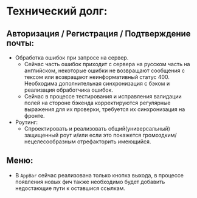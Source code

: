 # Технический долг:

## Авторизация / Регистрация / Подтверждение почты:

* Обработка ошибок при запросе на сервер.
  * Сейчас часть ошибок приходит с сервера на русском часть на английском, некоторые ошибки не возвращают сообщения с тексом или возвращают неинформативный статус 400. Необходима дополнительная синхронизация с бэком и реализация обработчика ошибок.
  * Сейчас в процессе тестирования и исправления валидации полей на стороне бэкенда корректируются регулярные выражения для их проверки, требуется их синхронизация на фронте.
* Роутинг:
  * Спроектировать и реализовать общий(универсальный) защищенный роут и/или если это покажется громоздким/нецелесообразным отрефакторить имеющийся.

## Меню:

* В `AppBar` сейчас реализована только кнопка выхода, в процессе появления новых фич также необходимо будет добавить недостающие пути к оставшися ссылкам.
